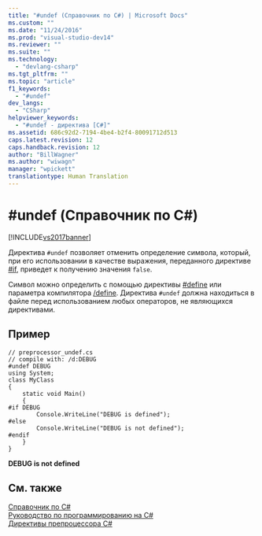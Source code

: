 ```yaml
---
title: "#undef (Справочник по C#) | Microsoft Docs"
ms.custom: ""
ms.date: "11/24/2016"
ms.prod: "visual-studio-dev14"
ms.reviewer: ""
ms.suite: ""
ms.technology: 
  - "devlang-csharp"
ms.tgt_pltfrm: ""
ms.topic: "article"
f1_keywords: 
  - "#undef"
dev_langs: 
  - "CSharp"
helpviewer_keywords: 
  - "#undef - директива [C#]"
ms.assetid: 686c92d2-7194-4be4-b2f4-80091712d513
caps.latest.revision: 12
caps.handback.revision: 12
author: "BillWagner"
ms.author: "wiwagn"
manager: "wpickett"
translationtype: Human Translation
---
```

# #undef (Справочник по C#)
[!INCLUDE[vs2017banner](../../../csharp/includes/vs2017banner.md)]

Директива `#undef` позволяет отменить определение символа, который, при его использовании в качестве выражения, переданного директиве [\#if](../../../csharp/language-reference/preprocessor-directives/preprocessor-if.md), приведет к получению значения `false`.  
  
 Символ можно определить с помощью директивы [\#define](../../../csharp/language-reference/preprocessor-directives/preprocessor-define.md) или параметра компилятора [\/define](../../../csharp/language-reference/compiler-options/define-compiler-option.md).  Директива `#undef` должна находиться в файле перед использованием любых операторов, не являющихся директивами.  
  
## Пример  
  
```  
// preprocessor_undef.cs  
// compile with: /d:DEBUG  
#undef DEBUG  
using System;  
class MyClass   
{  
    static void Main()   
    {  
#if DEBUG  
        Console.WriteLine("DEBUG is defined");  
#else  
        Console.WriteLine("DEBUG is not defined");  
#endif  
    }  
}  
```  
  
  **DEBUG is not defined**   
## См. также  
 [Справочник по C\#](../../../csharp/language-reference/index.md)   
 [Руководство по программированию на C\#](../../../csharp/programming-guide/index.md)   
 [Директивы препроцессора C\#](../../../csharp/language-reference/preprocessor-directives/index.md)